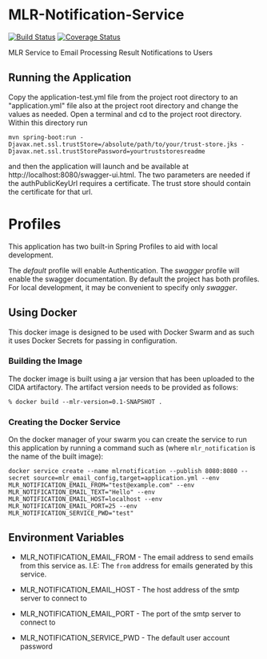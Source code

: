 # MLR-Notification-Service
[![Build Status](https://travis-ci.org/USGS-CIDA/MLR-Notification-Service.svg?branch=master)](https://travis-ci.org/USGS-CIDA/MLR-Notification-Service) [![Coverage Status](https://coveralls.io/repos/github/USGS-CIDA/MLR-Notification-Service/badge.svg?branch=master)](https://coveralls.io/github/USGS-CIDA/MLR-Notification-Service?branch=master)


MLR Service to Email Processing Result Notifications to Users

## Running the Application
Copy the application-test.yml file from the project root directory to an "application.yml" file also at the project root directory and change the values as needed.
Open a terminal and cd to the project root directory. Within this directory run 
```
mvn spring-boot:run -Djavax.net.ssl.trustStore=/absolute/path/to/your/trust-store.jks -Djavax.net.ssl.trustStorePassword=yourtruststoresreadme
``` 
and then the application will launch and be available at http://localhost:8080/swagger-ui.html. 
The two parameters are needed if the authPublicKeyUrl requires a certificate. The trust store should contain the certificate for that url.

# Profiles
This application has two built-in Spring Profiles to aid with local development.

The *default* profile will enable Authentication. The *swagger* profile will enable the swagger documentation. By
default the project has both profiles. For local development, it may be convenient to specify only *swagger*.
## Using Docker
This docker image is designed to be used with Docker Swarm and as such it uses Docker Secrets for passing in configuration.

### Building the Image
The docker image is built using a jar version that has been uploaded to the CIDA artifactory. The artifact version needs to be provided as follows:
```
% docker build --mlr-version=0.1-SNAPSHOT .
```

### Creating the Docker Service
On the docker manager of your swarm you can create the service to run this application by running a command such as (where `mlr_notification` is the name of the built image):
```
docker service create --name mlrnotification --publish 8080:8080 --secret source=mlr_email_config,target=application.yml --env MLR_NOTIFICATION_EMAIL_FROM="test@example.com" --env MLR_NOTIFICATION_EMAIL_TEXT="Hello" --env MLR_NOTIFICATION_EMAIL_HOST=localhost --env MLR_NOTIFICATION_EMAIL_PORT=25 --env MLR_NOTIFICATION_SERVICE_PWD="test"
```

## Environment Variables
* MLR_NOTIFICATION_EMAIL_FROM - The email address to send emails from this service as. I.E: The `from` address for emails generated by this service.

* MLR_NOTIFICATION_EMAIL_HOST - The host address of the smtp server to connect to

* MLR_NOTIFICATION_EMAIL_PORT - The port of the smtp server to connect to

* MLR_NOTIFICATION_SERVICE_PWD - The default user account password